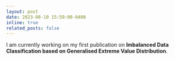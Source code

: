 ```yaml
---
layout: post
date: 2023-08-10 15:59:00-0400
inline: true
related_posts: false
---
```


I am currently working on my first publication on **Imbalanced Data Classification based on Generalised Extreme Value Distribution**.
